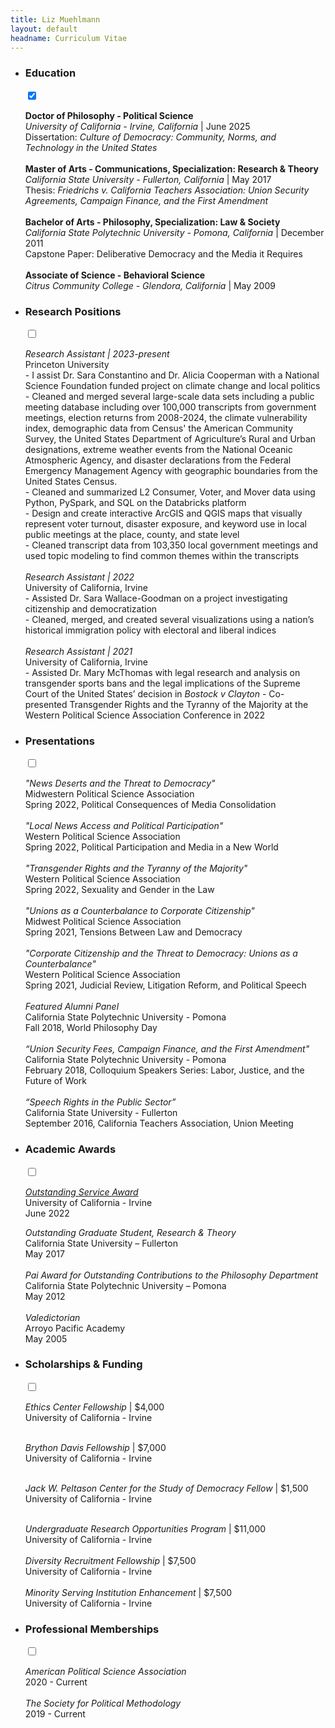 ```yaml
---
title: Liz Muehlmann
layout: default
headname: Curriculum Vitae
---
```


<div class = "container justify-content-center">
    <div class="row">
        <div class= "col-1">
        </div>
        <div class="col-11">
            <ul class="m-d expand-list">
                <li data-md-content="400">
                    <label name="tab" for="tab1" tabindex="-1" class="tab_lab" role="tab">
                        <h3>Education</h3>
                    </label>
                    <input type="checkbox" checked class="tab" id="tab1" tabindex="0" />
                    <span class="open-close-icon">
                        <i class="fas fa-plus"></i>
                        <i class="fas fa-minus"></i>
                    </span>
                    <div class="content">
                        <p><b> Doctor of Philosophy - Political Science </b><br>
                        <i>University of California - Irvine, California </i>| June 2025<br>
                        Dissertation: <i>Culture of Democracy: Community, Norms, and Technology in the United States</i><br><br>
                        <b>Master of Arts - Communications, Specialization: Research & Theory</b><br>
                        <i>California State University - Fullerton, California </i> | May 2017 <br>
                        Thesis:<i> Friedrichs v. California Teachers Association: Union Security Agreements, Campaign Finance, and the First Amendment </i><br><br>
                        <b>Bachelor of Arts - Philosophy, Specialization: Law & Society</b> <br>
                        <i>California State Polytechnic University - Pomona, California </i> | December 2011<br>
                        Capstone Paper: Deliberative Democracy and the Media it Requires<br><br>
                        <b>Associate of Science - Behavioral Science</b><br>
                        <i>Citrus Community College - Glendora, California</i> | May 2009</p>
                    </div>
                </li>
                <li data-md-content="600"> 
                    <label name="tab" for="tab2" tabindex="-1" class="tab_lab" role="tab">
                    <h3>Research Positions</h3>
                    </label>
                    <input type="checkbox" class="tab" id="tab2" tabindex="0" />
                    <span class="open-close-icon">
                        <i class="fas fa-plus"></i>
                        <i class="fas fa-minus"></i>
                    </span>
                    <div class="content"> 
                        <p> <i>Research Assistant | 2023-present </i><br>
                            Princeton University <br>
                            - I assist Dr. Sara Constantino and Dr. Alicia Cooperman with a National Science Foundation funded project on climate change and local politics<br>
                            - Cleaned and merged several large-scale data sets including a public meeting database including over 100,000 transcripts from government meetings, election returns from 2008-2024, the climate vulnerability index, demographic data from Census' the American Community Survey, the United States Department of Agriculture’s Rural and Urban designations, extreme weather events from the National Oceanic Atmospheric Agency, and disaster declarations from the Federal Emergency Management Agency with geographic boundaries from the United States Census.<br>
                            - Cleaned and summarized L2 Consumer, Voter, and Mover data using Python, PySpark, and SQL on the Databricks platform<br>
                            - Design and create interactive ArcGIS and QGIS maps that visually represent voter turnout, disaster exposure, and keyword use in local public meetings at the place, county, and state level<br>
                            - Cleaned transcript data from 103,350 local government meetings and used topic modeling to find common themes within the transcripts<br><br>
                            <i>Research Assistant | 2022</i> <br>
                            University of California, Irvine</br>
                            - Assisted Dr. Sara Wallace-Goodman on a project investigating citizenship and democratization</br>
                            - Cleaned, merged, and created several visualizations using a nation’s historical immigration policy with electoral and liberal indices <br><br> 
                            <i>Research Assistant | 2021</i> <br>
                            University of California, Irvine <br>
                            - Assisted Dr. Mary McThomas with legal research and analysis on transgender sports bans and the legal implications of the Supreme Court of the United States’ decision in <i>Bostock v Clayton</i>
                            - Co-presented Transgender Rights and the Tyranny of the Majority at the Western Political Science Association Conference in 2022<br>
                            </p>
                    </div>
                </li>
                <li data-md-content="600"> 
                    <label name="tab" for="tab2" tabindex="-1" class="tab_lab" role="tab">
                    <h3>Presentations</h3>
                    </label>
                    <input type="checkbox" class="tab" id="tab2" tabindex="0" />
                    <span class="open-close-icon">
                        <i class="fas fa-plus"></i>
                        <i class="fas fa-minus"></i>
                    </span>
                    <div class="content">
                        <p> <i>"News Deserts and the Threat to Democracy"</i><br>
                        Midwestern Political Science Association<br>
                        Spring 2022, Political Consequences of Media Consolidation<br><br>
                             <i>"Local News Access and Political Participation"</i><br>
                            Western Political Science Association<br>
                            Spring 2022, Political Participation and Media in a New World<br><br>
                            <i>"Transgender Rights and the Tyranny of the Majority"</i><br>
                            Western Political Science Association<br>
                            Spring 2022, Sexuality and Gender in the Law<br><br>
                            <i>"Unions as a Counterbalance to Corporate Citizenship" </i><br>
                            Midwest Political Science Association <br>
                            Spring 2021, Tensions Between Law and Democracy<br><br>
                            <i>"Corporate Citizenship and the Threat to Democracy: Unions as a Counterbalance"</i><br>
                            Western Political Science Association <br>
                            Spring 2021, Judicial Review, Litigation Reform, and Political Speech<br><br>
                            <i>Featured Alumni Panel</i><br>
                            California State Polytechnic University - Pomona<br>
                            Fall 2018, World Philosophy Day<br><br>
                            <i>“Union Security Fees, Campaign Finance, and the First Amendment"</i><br>
                            California State Polytechnic University - Pomona<br>
                            February 2018, Colloquium Speakers Series: Labor, Justice, and the Future of Work <br><br>
                            <i>“Speech Rights in the Public Sector”</i><br>
                            California State University - Fullerton<br>
                            September 2016, California Teachers Association, Union Meeting</p>
                    </div>
                </li>
                <li data-md-content="600">
                    <label name="tab" for="tab3" tabindex="-1" class="tab_lab" role="tab">
                        <h3>Academic Awards</h3>
                    </label>
                    <input type="checkbox" class="tab" id="tab3" tabindex="0" />
                    <span class="open-close-icon">
                        <i class="fas fa-plus"></i>
                        <i class="fas fa-minus"></i>
                    </span>
                    <div class="content">
                        <p><i><a href="https://www.socsci.uci.edu/newsevents/news/2022/2022-06-09-muehlmann-outstanding-service-award-winner.php">Outstanding Service Award</a></i><br>
                        University of California - Irvine<br>
                        June 2022<br>
                        <p><i> Outstanding Graduate Student, Research & Theory</i><br>
                        California State University – Fullerton<br>
                        May 2017<br><br>
                        <i>Pai Award for Outstanding Contributions to the Philosophy Department </i><br>
                        California State Polytechnic University – Pomona<br>
                        May 2012<br><br>
                        <i>Valedictorian</i><br>
                        Arroyo Pacific Academy<br>
                        May 2005</p>
                    </div>
                </li>
                <li data-md-content="700">
                    <label name="tab" for="tab3" tabindex="-1" class="tab_lab" role="tab">
                        <h3>Scholarships & Funding</h3>
                    </label>
                    <input type="checkbox" class="tab" id="tab3" tabindex="0" />
                    <span class="open-close-icon">
                        <i class="fas fa-plus"></i>
                        <i class="fas fa-minus"></i>
                    </span>
                    <div class="content">
                    <p> <i>Ethics Center Fellowship </i>| $4,000<br/>
                        University of California - Irvine <br/><br/>
                    <p> <i>Brython Davis Fellowship </i>| $7,000<br/>
                        University of California - Irvine <br/><br/>
                    <p> <i>Jack W. Peltason Center for the Study of Democracy Fellow </i>| $1,500<br/>
                        University of California - Irvine <br/><br/>
                        <p> <i>Undergraduate Research Opportunities Program </i>| $11,000<br/>
                        University of California - Irvine <br/><br/>
                        <i>Diversity Recruitment Fellowship </i>| $7,500 <br/>
                        University of California - Irvine <br/> <br/>
                        <i> Minority Serving Institution Enhancement </i>| $7,500 <br/>
                        University of California - Irvine </p>
                    </div>
                </li>
                <li data-md-content="800">
                    <label name="tab" for="tab3" tabindex="-1" class="tab_lab" role="tab">
                        <h3>Professional Memberships</h3>
                    </label>
                    <input type="checkbox" class="tab" id="tab3" tabindex="0" />
                    <span class="open-close-icon">
                        <i class="fas fa-plus"></i>
                        <i class="fas fa-minus"></i>
                    </span>
                    <div class="content">
                        <p> <i>American Political Science Association</i>
                        <br/> 2020 - Current
                        <br/> <br/>
                        <i>The Society for Political Methodology</i>
                        <br/>2019 - Current</p>
                    </div>
                </li>
            </ul>
        </div>
    </div>
</div>
